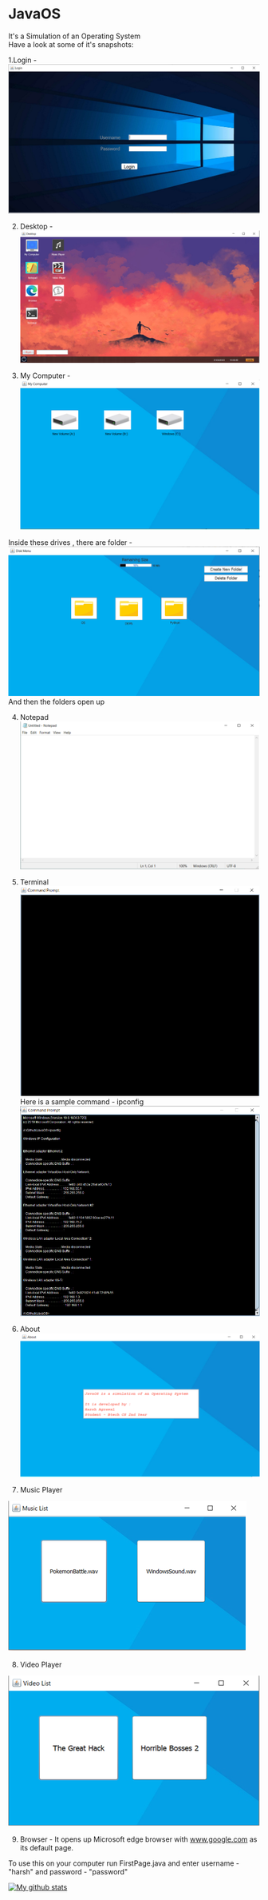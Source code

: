 # JavaOS
 It's a Simulation of an Operating System\
 Have a look at some of it's snapshots: 
 
 1.Login -
 ![](images/login.png)
 
 2. Desktop -
 ![](images/Desktop.png)
 
 3. My Computer -
 ![](images/MyComputer%20-%20I.png)
 
 Inside these drives , there are folder -
 ![](images/MyComputer%20-%20II.png)
 And then the folders open up
 
 4. Notepad
 ![](images/Notepad.png)
 
 5. Terminal
 ![](images/CommandPrompt.png)
 Here is a sample command - ipconfig
 ![](images/CommandPrompt%20-%20ex.png)
 
 6. About 
 ![](images/About.png)
 
 7. Music Player
 
 ![](images/MusicList.png)
 
 8. Video Player
 
 ![](images/VideoList.png)
 
 9. Browser - It opens up Microsoft edge browser with www.google.com as its default page.
 
 To use this on your computer run FirstPage.java and enter username - "harsh" and password - "password"

[![My github stats](https://github-readme-stats.vercel.app/api?username=harshag24)](https://github.com/harshag24/github-readme-stats)

